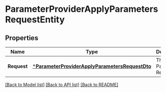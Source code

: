 # ParameterProviderApplyParametersRequestEntity

## Properties
Name | Type | Description | Notes
------------ | ------------- | ------------- | -------------
**Request** | [***ParameterProviderApplyParametersRequestDto**](ParameterProviderApplyParametersRequestDTO.md) | The Apply Parameters Request | [optional] [default to null]

[[Back to Model list]](../README.md#documentation-for-models) [[Back to API list]](../README.md#documentation-for-api-endpoints) [[Back to README]](../README.md)


